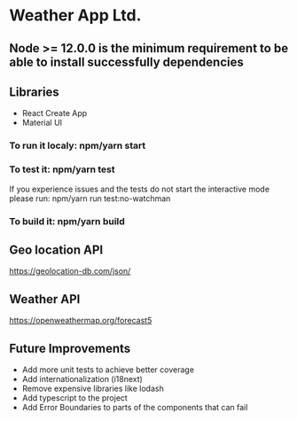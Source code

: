 # Weather App Ltd.

## Node >= 12.0.0 is the minimum requirement to be able to install successfully dependencies
## Libraries
 * React Create App
 * Material UI

### To run it localy: npm/yarn start
### To test it: npm/yarn test
If you experience issues and the tests do not start the interactive mode please run: npm/yarn run test:no-watchman
### To build it: npm/yarn build
## Geo location API 
https://geolocation-db.com/json/

## Weather API
https://openweathermap.org/forecast5

## Future Improvements
 * Add more unit tests to achieve better coverage
 * Add internationalization (i18next)
 * Remove expensive libraries like lodash
 * Add typescript to the project
 * Add Error Boundaries to parts of the components that can fail
